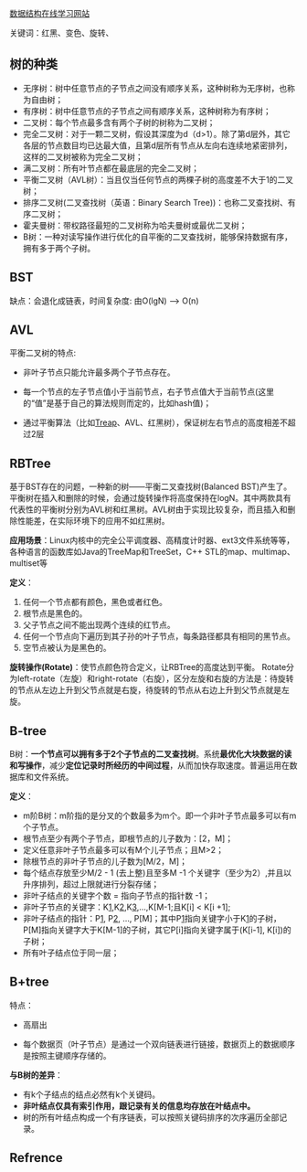 [数据结构在线学习网站](https://www.cs.usfca.edu/~galles/visualization/Algorithms.html)

关键词：红黑、变色、旋转、

## 树的种类

- 无序树：树中任意节点的子节点之间没有顺序关系，这种树称为无序树，也称为自由树；
- 有序树：树中任意节点的子节点之间有顺序关系，这种树称为有序树； 　
- 二叉树：每个节点最多含有两个子树的树称为二叉树； 　　
- 完全二叉树：对于一颗二叉树，假设其深度为d（d>1）。除了第d层外，其它各层的节点数目均已达最大值，且第d层所有节点从左向右连续地紧密排列，这样的二叉树被称为完全二叉树； 　　　
- 满二叉树：所有叶节点都在最底层的完全二叉树； 　　
- 平衡二叉树（AVL树）：当且仅当任何节点的两棵子树的高度差不大于1的二叉树； 　　
- 排序二叉树(二叉查找树（英语：Binary Search Tree))：也称二叉查找树、有序二叉树； 　
- 霍夫曼树：带权路径最短的二叉树称为哈夫曼树或最优二叉树； 　　
- B树：一种对读写操作进行优化的自平衡的二叉查找树，能够保持数据有序，拥有多于两个子树。



## BST

缺点：会退化成链表，时间复杂度: 由O(lgN) ——> O(n)

## AVL

平衡二叉树的特点:

* 非叶子节点只能允许最多两个子节点存在。

* 每一个节点的左子节点值小于当前节点，右子节点值大于当前节点(这里的“值”是基于自己的算法规则而定的，比如hash值)；

* 通过平衡算法（比如[Treap](https://link.zhihu.com/?target=http%3A//baike.baidu.com/item/Treap)、AVL、红黑树），保证树左右节点的高度相差不超过2层

## RBTree

基于BST存在的问题，一种新的树——平衡二叉查找树(Balanced BST)产生了。平衡树在插入和删除的时候，会通过旋转操作将高度保持在logN。其中两款具有代表性的平衡树分别为AVL树和红黑树。AVL树由于实现比较复杂，而且插入和删除性能差，在实际环境下的应用不如红黑树。

**应用场景**：Linux内核中的完全公平调度器、高精度计时器、ext3文件系统等等，各种语言的函数库如Java的TreeMap和TreeSet，C++ STL的map、multimap、multiset等

**定义**：

1. 任何一个节点都有颜色，黑色或者红色。
2. 根节点是黑色的。
3. 父子节点之间不能出现两个连续的红节点。
4. 任何一个节点向下遍历到其子孙的叶子节点，每条路径都具有相同的黑节点。
5. 空节点被认为是黑色的。

**旋转操作(Rotate)**：使节点颜色符合定义，让RBTree的高度达到平衡。 Rotate分为left-rotate（左旋）和right-rotate（右旋），区分左旋和右旋的方法是：待旋转的节点从左边上升到父节点就是右旋，待旋转的节点从右边上升到父节点就是左旋。



## B-tree

B树：**一个节点可以拥有多于2个子节点的二叉查找树**。系统**最优化大块数据的读和写操作**，减少**定位记录时所经历的中间过程**，从而加快存取速度。普遍运用在数据库和文件系统。

**定义**：

- m阶B树：m阶指的是分叉的个数最多为m个。即一个非叶子节点最多可以有m个子节点。
- 根节点至少有两个子节点，即根节点的儿子数为：[2，M]；
- 定义任意非叶子节点最多可以有M个儿子节点；且M>2；
- 除根节点的非叶子节点的儿子数为[M/2，M]；
- 每个结点存放至少M/2 - 1 (去上整)且至多M -1 个关键字（至少为2）,并且以升序排列，超过上限就进行分裂存储；
- 非叶子结点的关键字个数 = 指向子节点的指针数 -1；
- 非叶子节点的关键字：K[1],K[2],K[3],…,K[M-1;且K[i] < K[i +1];
- 非叶子结点的指针：P[1], P[2], …, P[M]；其中P[1]指向关键字小于K[1]的子树，P[M]指向关键字大于K[M-1]的子树，其它P[i]指向关键字属于(K[i-1], K[i])的子树；
- 所有叶子结点位于同一层；

## B+tree

特点：

* 高扇出

* 每个数据页（叶子节点）是通过一个双向链表进行链接，数据页上的数据顺序是按照主键顺序存储的。

  



**与B树的差异**：

- 有k个子结点的结点必然有k个关键码。
- **非叶结点仅具有索引作用，跟记录有关的信息均存放在叶结点中。**
- 树的所有叶结点构成一个有序链表，可以按照关键码排序的次序遍历全部记录。

## Refrence

[1]: https://zhuanlan.zhihu.com/p/74141967	"Java数据结构:树（Tree）"
[2]: https://tech.meituan.com/2016/12/02/redblack-tree.html	"红黑树深入剖析及Java实现"
[3]: https://blog.csdn.net/My_Jobs/article/details/43451187	"二叉树遍历（前序、中序、后序、层次遍历、深度优先、广度优先）"
